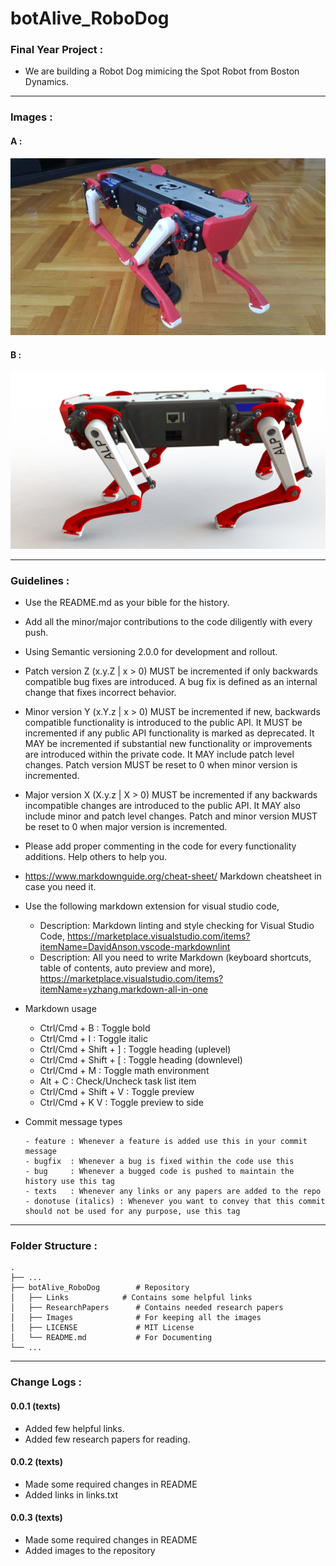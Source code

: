 # botAlive_RoboDog

### Final Year Project :

- We are building a Robot Dog mimicing the Spot Robot from Boston Dynamics.

---

### Images :

#### A :
<img src="Images/botA.jpg" width="640"/>

#### B : 
<img src="Images/botB.JPG" width="640"/>

---

### Guidelines :

- Use the README.md as your bible for the history. 
- Add all the minor/major contributions to the code diligently with every push. 
- Using Semantic versioning 2.0.0 for development and rollout.
- Patch version Z (x.y.Z | x > 0) MUST be incremented if only backwards compatible bug fixes are introduced. A bug fix is defined as an internal change that fixes incorrect behavior.
- Minor version Y (x.Y.z | x > 0) MUST be incremented if new, backwards compatible functionality is introduced to the public API. It MUST be incremented if any public API functionality is marked as deprecated. It MAY be incremented if substantial new functionality or improvements are introduced within the private code. It MAY include patch level changes. Patch version MUST be reset to 0 when minor version is incremented.
- Major version X (X.y.z | X > 0) MUST be incremented if any backwards incompatible changes are introduced to the public API. It MAY also include minor and patch level changes. Patch and minor version MUST be reset to 0 when major version is incremented.
- Please add proper commenting in the code for every functionality additions. Help others to help you.
- <https://www.markdownguide.org/cheat-sheet/>   Markdown cheatsheet in case you need it.
- Use the following markdown extension for visual studio code, 
  - Description: Markdown linting and style checking for Visual Studio Code, <https://marketplace.visualstudio.com/items?itemName=DavidAnson.vscode-markdownlint>
  - Description: All you need to write Markdown (keyboard shortcuts, table of contents, auto preview and more), <https://marketplace.visualstudio.com/items?itemName=yzhang.markdown-all-in-one>

- Markdown usage
  - Ctrl/Cmd + B : Toggle bold
  - Ctrl/Cmd + I : Toggle italic
  - Ctrl/Cmd + Shift + ] : Toggle heading (uplevel)
  - Ctrl/Cmd + Shift + [ : Toggle heading (downlevel)
  - Ctrl/Cmd + M : Toggle math environment
  - Alt + C : Check/Uncheck task list item
  - Ctrl/Cmd + Shift + V : Toggle preview
  - Ctrl/Cmd + K V : Toggle preview to side

- Commit message types

  ```
  - feature : Whenever a feature is added use this in your commit message
  - bugfix  : Whenever a bug is fixed within the code use this
  - bug     : Whenever a bugged code is pushed to maintain the history use this tag
  - texts   : Whenever any links or any papers are added to the repo
  - donotuse (italics) : Whenever you want to convey that this commit should not be used for any purpose, use this tag
  ```

---
### Folder Structure :
    .
    ├── ...
    ├── botAlive_RoboDog        # Repository
    │   ├── Links	         # Contains some helpful links
    │   ├── ResearchPapers      # Contains needed research papers
    │   ├── Images              # For keeping all the images   
    │   ├── LICENSE             # MIT License
    │   └── README.md           # For Documenting
    └── ...
    
---    
### Change Logs :

#### 0.0.1 (texts)
- Added few helpful links.
- Added few research papers for reading.

#### 0.0.2 (texts)
- Made some required changes in README
- Added links in links.txt

#### 0.0.3 (texts)
- Made some required changes in README
- Added images to the repository
